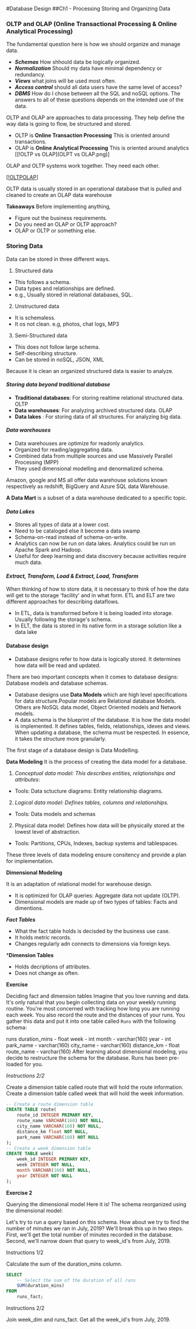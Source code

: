 #Database Design
##Ch1 - Processing Storing and Organizing Data

### OLTP and OLAP (Online Transactional Processing & Online Analytical Processing)

The fundamental question here is how we should organize and manage data. 
- _**Schemas**_ How shhould data be logically organized. 
- _**Normalization**_ Should my data have minimal dependency or redundancy. 
- _**Views**_ what joins will be used most often. 
- _**Access control**_ should all data users have the same level of access? 
- _**DBMS**_ How do I chose between all the SQL and noSQL options. 
The answers to all of these questions depends on the intended use of the data.

OLTP and OLAP are approaches to data processing.
They help define the way data is going to flow, be structured and stored.

- OLTP is **Online Transaction Processing** 
	This is oriented around transactions.
- OLAP is **Online Analytical Processing** 
	This is oriented around analytics
[[!OLTP vs OLAP](OLPT vs OLAP.png)]

OLAP and OLTP systems work together. They need each other.

[[!OLTPOLAP](OLTPOLAP.png)]

OLTP data is usually stored in an operational database that is pulled and cleaned to create an OLAP data warehouse

**Takeaways**
Before implementing anything,
- Figure out the business requirements.
- Do you need an OLAP or OLTP approach?
- OLAP or OLTP or something else.

### Storing Data

Data can be stored in three different ways.

1. Structured data

- This follows a schema.
- Data types and relationships are defined.
- e.g., Usually stored in relational databases, SQL.

2. Unstructured data

- It is schemaless.
- It os not clean. e.g, photos, chat logs, MP3

3. Semi-Structured data

- This does not follow large schema.
- Self-describing structure.
- Can be stored in noSQL, JSON, XML

Because it is clean an organized structured data is easier to analyze.

#### _Storing data beyond traditional database_

- **Traditional databases**: For storing realtime relational structured data. OLTP
- **Data warehouses**: For analyzing archived structured data. OLAP
- **Data lakes** : 
	For storing data of all structures.
	For analyzing big data.

#### _Data warehouses_ 

- Data warehouses are optimize for readonly analytics.
- Organized for reading/aggregating data.
- Combined data from multiple sources and use Massively Parallel Processing (MPP)
- They used dimensional modelling and denormalized schema.

Amazon, google and MS all offer data warehouse solutions known respectively as redshift, BigQuery and Azure SQL data Warehouse.

**A Data Mart** is a subset of a data warehouse dedicated to a specific topic.

#### _Data Lakes_
- Stores all types of data at a lower cost.
- Need to be cataloged else it become a data swamp
- Schema-on-read instead of schema-on-write.
- Analytics can now be run on data lakes. Analytics could be run on Apache Spark and Hadoop.
- Useful for deep learning and data discovery because activities require much data.

#### _Extract, Transform, Load & Extract, Load, Transform_

When thinking of how to store data, it is necessary to think of how the data will get to the storage 'facility' and in what form.
ETL and ELT are two different approaches for describing dataflows.

- In ETL, data is transformed before it is being loaded into storage. Usually following the storage's schema.
- In ELT, the data is stored in its native form in a storage solution like a data lake



#### Database design
- Database designs refer to how data is logically stored. It determines how data will be read and updated. 

There are two important concepts when it comes to database designs: Database models and database schemas.

- Database designs use **Data Models** which are high level specifications for data structure.Popular models are Relational database Models. Others are NoSQL data model, Object Oriented models and Network models. 
- A data schema is the blueprint of the database. 
It is how the data model is implemented. It defines tables, fields, relationships, idexes and views. When updating a database, the schema must be respected. In essence, it takes the structure more granularly.

The first stage of a database design is Data Modelling.

**Data Modeling**
It is the process of creating the data model for a database.

1. _Conceptual data model: This describes entities, relqtionships and attributes_:
- Tools: Data sctucture diagrams: Entity relationship diagrams.

2. _Logical data model: Defines tables, columns and relationships._
- Tools: Data models and schemas

2. Physical data model: Defines how data will be physically stored at the lowest level of abstraction.
- Tools: Partitions, CPUs, Indexes, backup systems and tablespaces.

These three levels of data modeling ensure consitency and provide a plan for implementation.


**Dimensional Modeling**

It is an adaptation of relational model for warehouse design. 

- It is optimized for OLAP queries: Aggregate data not update (OLTP). 
- Dimensional models are made up of two types of tables: Facts and dimentions.

***Fact Tables***
- What the fact table holds is decisded by the business use case.
- It holds metric records.
- Changes regularly adn connects to dimensions via foreign keys.

***Dimension Tables**
- Holds decriptions of attributes.
- Does not change as often.



**Exercise**

Deciding fact and dimension tables
Imagine that you love running and data. It's only natural that you begin collecting data on your weekly running routine. You're most concerned with tracking how long you are running each week. You also record the route and the distances of your runs. 
You gather this data and put it into one table called `Runs` with the following schema:

runs
duration_mins - float
week - int
month - varchar(160)
year - int
park_name - varchar(160)
city_name - varchar(160)
distance_km - float
route_name - varchar(160)
After learning about dimensional modeling, you decide to restructure the schema for the database. Runs has been pre-loaded for you.

_Instructions 2/2_

Create a dimension table called route that will hold the route information.
Create a dimension table called week that will hold the week information.

```sql
-- Create a route dimension table
CREATE TABLE route(
	route_id INTEGER PRIMARY KEY,
    route_name VARCHAR(160) NOT NULL,
    city_name VARCHAR(160) NOT NULL,
    distance_km float NOT NULL,
    park_name VARCHAR(160) NOT NULL
);
-- Create a week dimension table
CREATE TABLE week(
	week_id INTEGER PRIMARY KEY,
    week INTEGER NOT NULL,
    month VARCHAR(160) NOT NULL,
    year INTEGER NOT NULL
);
```




**Exercise 2**

Querying the dimensional model
Here it is! The schema reorganized using the dimensional model: 

Let's try to run a query based on this schema. How about we try to find the number of minutes we ran in July, 2019? We'll break this up in two steps. 
First, we'll get the total number of minutes recorded in the database. Second, we'll narrow down that query to week_id's from July, 2019.

Instructions 1/2

Calculate the sum of the duration_mins column.

```sql
SELECT 
	-- Select the sum of the duration of all runs
	SUM(duration_mins)
FROM 
	runs_fact;
```

Instructions 2/2

Join week_dim and runs_fact.
Get all the week_id's from July, 2019.


